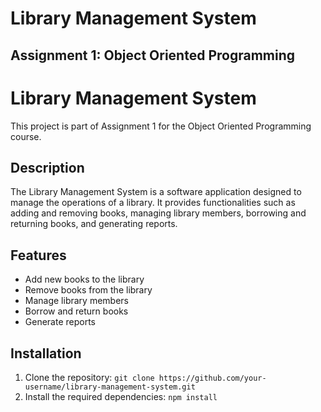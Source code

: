 # Library Management System
## Assignment 1: Object Oriented Programming
# Library Management System

This project is part of Assignment 1 for the Object Oriented Programming course.

## Description

The Library Management System is a software application designed to manage the operations of a library. It provides functionalities such as adding and removing books, managing library members, borrowing and returning books, and generating reports.

## Features

- Add new books to the library
- Remove books from the library
- Manage library members
- Borrow and return books
- Generate reports

## Installation

1. Clone the repository: `git clone https://github.com/your-username/library-management-system.git`
2. Install the required dependencies: `npm install`



